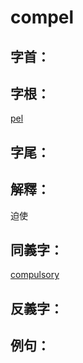 # compel

## 字首：

## 字根：
[pel](/Root%20Prefix%20and%20Suffix/P/pel.md)

## 字尾：


## 解釋：
迫使

## 同義字：
[compulsory](/Vocabulary/C/compulsory.md)

## 反義字：

## 例句：


